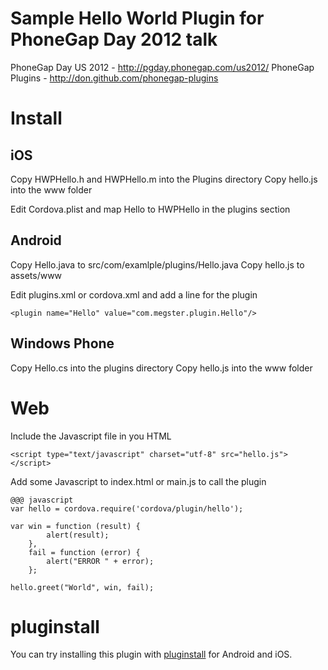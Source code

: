 # Sample Hello World Plugin for PhoneGap Day 2012 talk

PhoneGap Day US 2012 - http://pgday.phonegap.com/us2012/
PhoneGap Plugins - http://don.github.com/phonegap-plugins

# Install

## iOS

Copy HWPHello.h and HWPHello.m into the Plugins directory
Copy hello.js into the www folder

Edit Cordova.plist and map Hello to HWPHello in the plugins section

## Android

Copy Hello.java to src/com/examlple/plugins/Hello.java
Copy hello.js to assets/www

Edit plugins.xml or cordova.xml and add a line for the plugin

	<plugin name="Hello" value="com.megster.plugin.Hello"/>

## Windows Phone

Copy Hello.cs into the plugins directory
Copy hello.js into the www folder

# Web

Include the Javascript file in you HTML

	<script type="text/javascript" charset="utf-8" src="hello.js"></script>

Add some Javascript to index.html or main.js to call the plugin

	@@@ javascript
	var hello = cordova.require('cordova/plugin/hello');
	
	var	win = function (result) {
			alert(result);		
		}, 
		fail = function (error) {
			alert("ERROR " + error);
		};

	hello.greet("World", win, fail);

# pluginstall

You can try installing this plugin with [pluginstall](https://github.com/alunny/pluginstall) for Android and iOS.



